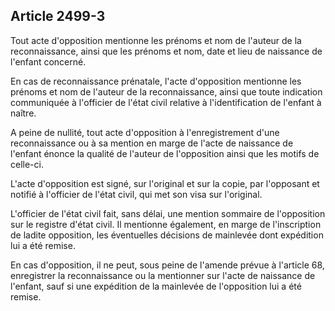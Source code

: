 Article 2499-3
----
Tout acte d'opposition mentionne les prénoms et nom de l'auteur de la
reconnaissance, ainsi que les prénoms et nom, date et lieu de naissance de
l'enfant concerné.

En cas de reconnaissance prénatale, l'acte d'opposition mentionne les prénoms et
nom de l'auteur de la reconnaissance, ainsi que toute indication communiquée à
l'officier de l'état civil relative à l'identification de l'enfant à naître.

A peine de nullité, tout acte d'opposition à l'enregistrement d'une
reconnaissance ou à sa mention en marge de l'acte de naissance de l'enfant
énonce la qualité de l'auteur de l'opposition ainsi que les motifs de celle-ci.

L'acte d'opposition est signé, sur l'original et sur la copie, par l'opposant et
notifié à l'officier de l'état civil, qui met son visa sur l'original.

L'officier de l'état civil fait, sans délai, une mention sommaire de
l'opposition sur le registre d'état civil. Il mentionne également, en marge de
l'inscription de ladite opposition, les éventuelles décisions de mainlevée dont
expédition lui a été remise.

En cas d'opposition, il ne peut, sous peine de l'amende prévue à l'article 68,
enregistrer la reconnaissance ou la mentionner sur l'acte de naissance de
l'enfant, sauf si une expédition de la mainlevée de l'opposition lui a été
remise.
